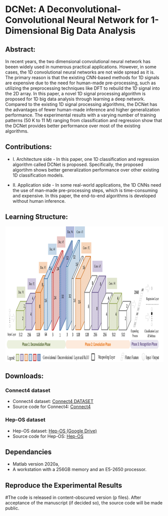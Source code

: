 # DCNet: A Deconvolutional-Convolutional Neural Network for 1-Dimensional Big Data Analysis

## Abstract:
In recent years, the two dimensional convolutional neural network has beeen widely used in numerous practical applications. However, in some cases, the 1D convolutional neural networks are not wide spread as it is. The primary reason is that the existing CNN-based methods for 1D signals are expensive due to the need for human-made pre-processing, such as utilizing the preprocessing techniques like DFT to rebuild the 1D signal into the 2D array. In this paper, a novel 1D signal processing algorithm is proposed for 1D big data analysis through learning a deep network. Compared to the existing 1D signal processing algorithms, the DCNet has the advantages of fewer human-made inference and higher generalization performance. The experimental results with a varying number of training patterns (50 K to 11 M) ranging from classification and regression show that the DCNet provides better performance over most of the existing algorithms.

## Contributions:
* I. Architecture side -  In this paper, one 1D classification and regression algorithm called DCNet is proposed. Specifically, the proposed algortihm shows better generalization performance over other existing 1D classification models. 

* II. Application side - In some real-world applications, the 1D CNNs need the use of man-made pre-processing steps, which is time-consuming and expensive. In this paper, the end-to-end algorithms is developed without human inference.

## Learning Structure:

<img src="https://github.com/W1AE/DCNet/blob/main/f1_n.jpg" width="1050" height="430" />

## Downloads:
### Connect4 dataset
* Connect4 dataset: [Connect4 DATASET](http://www.vision.caltech.edu/Image_Datasets/Caltech101/)
* Source code for Connect4: [Connect4](https://github.com/W1AE/DCNet/blob/main/Code_Connect4.zip)
### Hep-OS dataset
* Hep-OS dataset: [Hep-OS (Google Drive)](https://drive.google.com/file/d/1kL3de2i6QYgFyOpmZYlnFy6_IJKeRB38/view?usp=sharing)
* Source code for Hep-OS: [Hep-OS](https://github.com/W1AE/DCNet/blob/main/Code_Hep-OS.zip)

## Dependancies
* Matlab version 2020a,
* A workstation with a 256GB memory and an E5-2650 processor.

## Reproduce the Experimental Results

#The code is released in content-obscured version (p files). After acceptance of the manuscript (if decided so), the source code will be made public.
